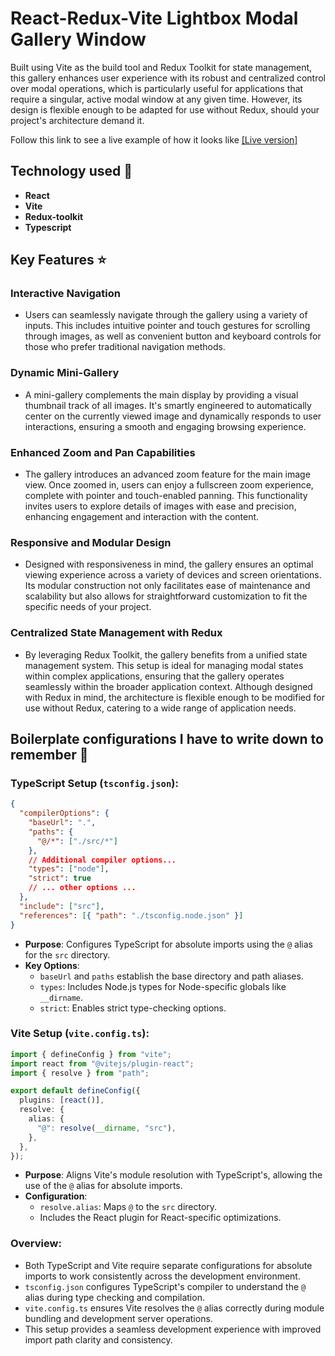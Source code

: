 # React-Redux-Vite Lightbox Modal Gallery Window

Built using Vite as the build tool and Redux Toolkit for state management, this gallery enhances user experience with its robust and centralized control over modal operations, which is particularly useful for applications that require a singular, active modal window at any given time. However, its design is flexible enough to be adapted for use without Redux, should your project's architecture demand it.

Follow this link to see a live example of how it looks like [[Live version]](https://strekachev.com/react-lightbox/ "Live working version")

## Technology used 🔧

- **React**
- **Vite**
- **Redux-toolkit**
- **Typescript**

## Key Features ⭐

### Interactive Navigation

- Users can seamlessly navigate through the gallery using a variety of inputs. This includes intuitive pointer and touch gestures for scrolling through images, as well as convenient button and keyboard controls for those who prefer traditional navigation methods.

### Dynamic Mini-Gallery

- A mini-gallery complements the main display by providing a visual thumbnail track of all images. It's smartly engineered to automatically center on the currently viewed image and dynamically responds to user interactions, ensuring a smooth and engaging browsing experience.

### Enhanced Zoom and Pan Capabilities

- The gallery introduces an advanced zoom feature for the main image view. Once zoomed in, users can enjoy a fullscreen zoom experience, complete with pointer and touch-enabled panning. This functionality invites users to explore details of images with ease and precision, enhancing engagement and interaction with the content.

### Responsive and Modular Design

- Designed with responsiveness in mind, the gallery ensures an optimal viewing experience across a variety of devices and screen orientations. Its modular construction not only facilitates ease of maintenance and scalability but also allows for straightforward customization to fit the specific needs of your project.

### Centralized State Management with Redux

- By leveraging Redux Toolkit, the gallery benefits from a unified state management system. This setup is ideal for managing modal states within complex applications, ensuring that the gallery operates seamlessly within the broader application context. Although designed with Redux in mind, the architecture is flexible enough to be modified for use without Redux, catering to a wide range of application needs.

## Boilerplate configurations I have to write down to remember 🤯

### TypeScript Setup (`tsconfig.json`):

```json
{
  "compilerOptions": {
    "baseUrl": ".",
    "paths": {
      "@/*": ["./src/*"]
    },
    // Additional compiler options...
    "types": ["node"],
    "strict": true
    // ... other options ...
  },
  "include": ["src"],
  "references": [{ "path": "./tsconfig.node.json" }]
}
```

- **Purpose**: Configures TypeScript for absolute imports using the `@` alias for the `src` directory.
- **Key Options**:
  - `baseUrl` and `paths` establish the base directory and path aliases.
  - `types`: Includes Node.js types for Node-specific globals like `__dirname`.
  - `strict`: Enables strict type-checking options.

### Vite Setup (`vite.config.ts`):

```typescript
import { defineConfig } from "vite";
import react from "@vitejs/plugin-react";
import { resolve } from "path";

export default defineConfig({
  plugins: [react()],
  resolve: {
    alias: {
      "@": resolve(__dirname, "src"),
    },
  },
});
```

- **Purpose**: Aligns Vite's module resolution with TypeScript's, allowing the use of the `@` alias for absolute imports.
- **Configuration**:
  - `resolve.alias`: Maps `@` to the `src` directory.
  - Includes the React plugin for React-specific optimizations.

### Overview:

- Both TypeScript and Vite require separate configurations for absolute imports to work consistently across the development environment.
- `tsconfig.json` configures TypeScript's compiler to understand the `@` alias during type checking and compilation.
- `vite.config.ts` ensures Vite resolves the `@` alias correctly during module bundling and development server operations.
- This setup provides a seamless development experience with improved import path clarity and consistency.
